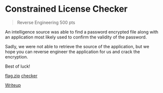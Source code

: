 # Constrained License Checker
> Reverse Engineering 500 pts

An intelligence source was able to find a password encrypted file along with an application
most likely used to confirm the validity of the password.

Sadly, we were not able to retrieve the source of the application, but we hope you can
reverse engineer the application for us and crack the encryption.

Best of luck!

[flag.zip](./flag.zip)
[checker](./checker)

[Writeup](./writeup.md)
